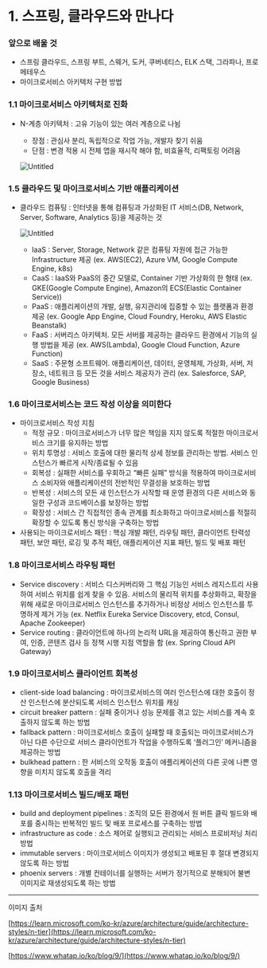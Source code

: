 # 1. 스프링, 클라우드와 만나다

### 앞으로 배울 것

- 스프링 클라우드, 스프링 부트, 스웨거, 도커, 쿠버네티스, ELK 스택, 그라파나, 프로메테우스
- 마이크로서비스 아키텍처 구현 방법

### 1.1 마이크로서비스 아키텍처로 진화

- N-계층 아키텍처 : 고유 기능이 있는 여러 계층으로 나뉨
    - 장점 : 관심사 분리, 독립적으로 작업 가능, 개발자 찾기 쉬움
    - 단점 : 변경 적용 시 전체 앱을 재시작 해야 함, 비효율적, 리팩토링 어려움

  ![Untitled](https://s3-us-west-2.amazonaws.com/secure.notion-static.com/14e9b003-bda7-4cf3-a441-02e4882383ba/Untitled.png)


### 1.5 클라우드 및 마이크로서비스 기반 애플리케이션

- 클라우드 컴퓨팅 : 인터넷을 통해 컴퓨팅과 가상화된 IT 서비스(DB, Network, Server, Software, Analytics 등)을 제공하는 것

  ![Untitled](https://s3-us-west-2.amazonaws.com/secure.notion-static.com/1bfa7f0c-0d7e-4ed4-8054-c0d7e78e8758/Untitled.png)

    - IaaS : Server, Storage, Network 같은 컴퓨팅 자원에 접근 가능한 Infrastructure 제공 (ex. AWS(EC2), Azure VM, Google Compute Engine, k8s)
    - CaaS : IaaS와 PaaS의 중간 모델로, Container 기반 가상화의 한 형태 (ex. GKE(Google Compute Engine), Amazon의 ECS(Elastic Container Service))
    - PaaS : 애플리케이션의 개발, 실행, 유지관리에 집중할 수 있는 플랫폼과 환경 제공 (ex. Google App Engine, Cloud Foundry, Heroku, AWS Elastic Beanstalk)
    - FaaS : 서버리스 아키텍처. 모든 서버를 제공하는 클라우드 환경에서 기능의 실행 방법을 제공 (ex. AWS(Lambda), Google Cloud Function, Azure Function)
    - SaaS : 주문형 소프트웨어. 애플리케이션, 데이터, 운영체제, 가상화, 서버, 저장소, 네트워크 등 모든 것을 서비스 제공자가 관리 (ex. Salesforce, SAP, Google Business)

### 1.6 마이크로서비스는 코드 작성 이상을 의미한다

- 마이크로서비스 작성 지침
    - 적정 규모 : 마이크로서비스가 너무 많은 책임을 지지 않도록 적절한 마이크로서비스 크기를 유지하는 방법
    - 위치 투명성 : 서비스 호출에 대한 물리적 상세 정보를 관리하는 방법. 서비스 인스턴스가 빠르게 시작/종료될 수 있음
    - 회복성 : 실패한 서비스를 우회하고 “빠른 실패” 방식을 적용하여 마이크로서비스 소비자와 애플리케이션의 전반적인 무결성을 보호하는 방법
    - 반복성 : 서비스의 모든 새 인스턴스가 시작할 때 운영 환경의 다른 서비스와 동일한 구성과 코드베이스를 보장하는 방법
    - 확장성 : 서비스 간 직접적인 종속 관계를 최소화하고 마이크로서비스를 적절히 확장할 수 있도록 통신 방식을 구축하는 방법
- 사용되는 마이크로서비스 패턴 : 핵심 개발 패턴, 라우팅 패턴, 클라이언트 탄력성 패턴, 보안 패턴, 로깅 및 추적 패턴, 애플리케이션 지표 패턴, 빌드 및 배포 패턴

### 1.8 마이크로서비스 라우팅 패턴

- Service discovery : 서비스 디스커버리와 그 핵심 기능인 서비스 레지스트리 사용하여 서비스 위치를 쉽게 찾을 수 있음. 서비스의 물리적 위치를 추상화하고, 확장을 위해 새로운 마이크로서비스 인스턴스를 추가하거나 비정상 서비스 인스턴스를 투명하게 제거 가능 (ex. Netflix Eureka Service Discovery, etcd, Consul, Apache Zookeeper)
- Service routing : 클라이언트에 하나의 논리적 URL을 제공하여 통신하고 권한 부여, 인증, 콘텐츠 검사 등 정책 시행 지점 역할을 함 (ex. Spring Cloud API Gateway)

### 1.9 마이크로서비스 클라이언트 회복성

- client-side load balancing : 마이크로서비스의 여러 인스턴스에 대한 호출이 정산 인스턴스에 분산되도록 서비스 인스턴스 위치를 캐싱
- circuit breaker pattern : 실패 중이거나 성능 문제를 겪고 있는 서비스를 계속 호출하지 않도록 하는 방법
- fallback pattern : 마이크로서비스 호출이 실패할 때 호출되는 마이크로서비스가 아닌 다른 수단으로 서비스 클라이언트가 작업을 수행하도록 ‘플러그인’ 메커니즘을 제공하는 방법
- bulkhead pattern : 한 서비스의 오작동 호출이 애플리케이션의 다른 곳에 나쁜 영향을 미치지 않도록 호출을 격리

### 1.13 마이크로서비스 빌드/배포 패턴

- build and deployment pipelines : 조직의 모든 환경에서 원 버튼 클릭 빌드와 배포를 중시하는 반복적인 빌드 및 배포 프로세스를 구축하는 방법
- infrastructure as code : 소스 제어로 실행되고 관리되는 서비스 프로비저닝 처리 방법
- immutable servers : 마이크로서비스 이미지가 생성되고 배포된 후 절대 변경되지 않도록 하는 방법
- phoenix servers : 개별 컨테이너를 실행하는 서버가 정기적으로 분해되어 불변 이미지로 재생성되도록 하는 방법

---

이미지 출처

[https://learn.microsoft.com/ko-kr/azure/architecture/guide/architecture-styles/n-tier](https://learn.microsoft.com/ko-kr/azure/architecture/guide/architecture-styles/n-tier)

[https://www.whatap.io/ko/blog/9/](https://www.whatap.io/ko/blog/9/)